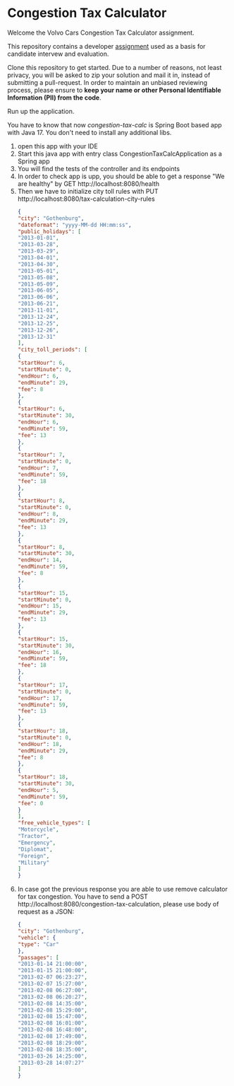 # Congestion Tax Calculator

Welcome the Volvo Cars Congestion Tax Calculator assignment.

This repository contains a developer [assignment](ASSIGNMENT.md) used as a basis for candidate intervew and evaluation.

Clone this repository to get started. Due to a number of reasons, not least privacy, you will be asked to zip your solution and mail it in, instead of submitting a pull-request. In order to maintain an unbiased reviewing process, please ensure to **keep your name or other Personal Identifiable Information (PII) from the code**.


Run up the application. 

You have to know that now *congestion-tax-calc* is Spring Boot based app with Java 17. 
You don't need to install any additional libs.

1. open this app with your IDE
2. Start this java app with entry class CongestionTaxCalcApplication as a Spring app
3. You will find the tests of the controller and its endpoints
4. In order to check app is upp, you should be able to get a response "We are healthy" by GET http://localhost:8080/health
5. Then we have to initialize city toll rules with PUT http://localhost:8080/tax-calculation-city-rules
   ```json
   {
   "city": "Gothenburg",
   "dateformat": "yyyy-MM-dd HH:mm:ss",
   "public_holidays": [
   "2013-01-01",
   "2013-03-28",
   "2013-03-29",
   "2013-04-01",
   "2013-04-30",
   "2013-05-01",
   "2013-05-08",
   "2013-05-09",
   "2013-06-05",
   "2013-06-06",
   "2013-06-21",
   "2013-11-01",
   "2013-12-24",
   "2013-12-25",
   "2013-12-26",
   "2013-12-31"
   ],
   "city_toll_periods": [
   {
   "startHour": 6,
   "startMinute": 0,
   "endHour": 6,
   "endMinute": 29,
   "fee": 8
   },
   {
   "startHour": 6,
   "startMinute": 30,
   "endHour": 6,
   "endMinute": 59,
   "fee": 13
   },
   {
   "startHour": 7,
   "startMinute": 0,
   "endHour": 7,
   "endMinute": 59,
   "fee": 18
   },
   {
   "startHour": 8,
   "startMinute": 0,
   "endHour": 8,
   "endMinute": 29,
   "fee": 13
   },
   {
   "startHour": 8,
   "startMinute": 30,
   "endHour": 14,
   "endMinute": 59,
   "fee": 8
   },
   {
   "startHour": 15,
   "startMinute": 0,
   "endHour": 15,
   "endMinute": 29,
   "fee": 13
   },
   {
   "startHour": 15,
   "startMinute": 30,
   "endHour": 16,
   "endMinute": 59,
   "fee": 18
   },
   {
   "startHour": 17,
   "startMinute": 0,
   "endHour": 17,
   "endMinute": 59,
   "fee": 13
   },
   {
   "startHour": 18,
   "startMinute": 0,
   "endHour": 18,
   "endMinute": 29,
   "fee": 8
   },
   {
   "startHour": 18,
   "startMinute": 30,
   "endHour": 5,
   "endMinute": 59,
   "fee": 0
   }
   ],
   "free_vehicle_types": [
   "Motorcycle",
   "Tractor",
   "Emergency",
   "Diplomat",
   "Foreign",
   "Military"
   ]
   }
6. In case got the previous response you are able to use remove calculator for tax congestion.
   You have to send a POST http://localhost:8080/congestion-tax-calculation, please use body of request as a JSON:
   ```json
   {
   "city": "Gothenburg",
   "vehicle": {
   "type": "Car"
   },
   "passages": [
   "2013-01-14 21:00:00",
   "2013-01-15 21:00:00",
   "2013-02-07 06:23:27",
   "2013-02-07 15:27:00",
   "2013-02-08 06:27:00",
   "2013-02-08 06:20:27",
   "2013-02-08 14:35:00",
   "2013-02-08 15:29:00",
   "2013-02-08 15:47:00",
   "2013-02-08 16:01:00",
   "2013-02-08 16:48:00",
   "2013-02-08 17:49:00",
   "2013-02-08 18:29:00",
   "2013-02-08 18:35:00",
   "2013-03-26 14:25:00",
   "2013-03-28 14:07:27"
   ]
   }
      ```
